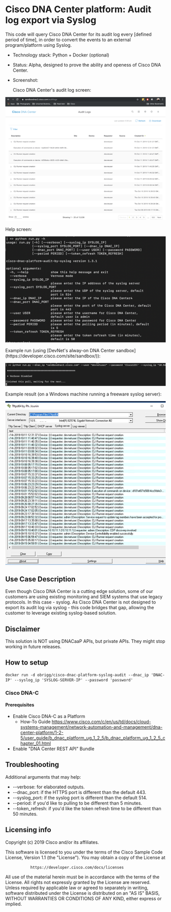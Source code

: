 # Cisco DNA Center platform: Audit log export via Syslog
This code will query Cisco DNA Center for its audit log every [defined period of time], in order to convert the events to an external program/platform using Syslog.
* Technology stack: Python + Docker (optional)
* Status:  Alpha, designed to prove the ability and openess of Cisco DNA Center.
* Screenshot:


    Cisco DNA Center's audit log screen:
<p align="center">
<img src="img/dnac_audit_log_ui.png">
</p>
    Help screen:
<p align="center">
<img src="img/help_screen.png">
</p>
    Example run (using [DevNet's alway-on DNA Center sandbox](https://developer.cisco.com/site/sandbox/)):
<p align="center">
<img src="img/run_example.png">
</p>
    Example result (on a Windows machine running a freeware syslog server):
<p align="center">
<img src="img/syslog_view.png">
</p>

## Use Case Description

Even though Cisco DNA Center is a cutting edge solution, some of our customers are using existing monitoring and SIEM systems that use legacy protocols. In this case - syslog.
As Cisco DNA Center is not designed to export its audit log via syslog - this code bridges that gap, allowing the customer to leverage existing syslog-based solution.

## Disclaimer
This solution is NOT using DNACaaP APIs, but private APIs. They might stop working in future releases.

## How to setup
```
docker run -d obrigg/cisco-dnac-platform-syslog-audit --dnac_ip 'DNAC-IP' --syslog_ip 'SYSLOG-SERVER-IP' --password 'password'
```
### Cisco DNA-C
#### Prerequisites
* Enable Cisco DNA-C as a Platform
  * How-To Guide https://www.cisco.com/c/en/us/td/docs/cloud-systems-management/network-automation-and-management/dna-center-platform/1-2-5/user_guide/b_dnac_platform_ug_1_2_5/b_dnac_platform_ug_1_2_5_chapter_01.html
* Enable "DNA Center REST API" Bundle

## Troubleshooting
Additional arguments that may help:
* --verbose: for elaborated outputs.
* --dnac_port: if the HTTPS port is different than the default 443.
* --syslog_port: if the syslog port is different than the default 514.
* --period: if you'd like to pulling to be different than 5 minutes.
* --token_refresh: if you'd like the token refresh time to be different than 50 minutes.

## Licensing info
Copyright (c) 2019 Cisco and/or its affiliates.

This software is licensed to you under the terms of the Cisco Sample
Code License, Version 1.1 (the "License"). You may obtain a copy of the
License at

               https://developer.cisco.com/docs/licenses

All use of the material herein must be in accordance with the terms of
the License. All rights not expressly granted by the License are
reserved. Unless required by applicable law or agreed to separately in
writing, software distributed under the License is distributed on an "AS
IS" BASIS, WITHOUT WARRANTIES OR CONDITIONS OF ANY KIND, either express
or implied.
